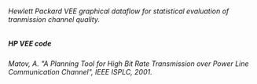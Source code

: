 ######  Hewlett Packard VEE graphical dataflow for statistical evaluation of tranmission channel quality.

#####  **HP VEE** code 
######  Matov, A. "A Planning Tool for High Bit Rate Transmission over Power Line Communication Channel", IEEE ISPLC, 2001.
